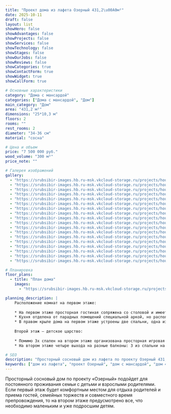 ```yaml
---
title: "Проект дома из лафета Озерный 431,2\u00A0м²"
date: 2025-10-11
draft: false
layout: list
showHero: false
showAdvantages: false
showProjects: false
showServices: false
showTechnology: false
showStages: false
showOurJobs: false
showReviews: false
showCategories: true
showContactForm: true
showWidget: true
showCallForm: true

# Основные характеристики
category: "Дома с мансардой"
categories: ["Дома с мансардой", "Дом"]
main_category: "Дом"
area: "431,2 м²"
dimensions: "25*10,3 м"
floors: 2
rooms: ""
rest_rooms: 2
diameter: "34-36 см"
material: "сосна"

# Цена и объем
price: "7 500 000 руб."
wood_volume: "300 м³"
price_note: ""

# Галерея изображений
gallery:
  - "https://srubsibir-images.hb.ru-msk.vkcloud-storage.ru/projects/houses/ozernii-431/ozernii-431-1.jpg"
  - "https://srubsibir-images.hb.ru-msk.vkcloud-storage.ru/projects/houses/ozernii-431/ozernii-431-2.jpg"
  - "https://srubsibir-images.hb.ru-msk.vkcloud-storage.ru/projects/houses/ozernii-431/ozernii-431-3.jpg"
  - "https://srubsibir-images.hb.ru-msk.vkcloud-storage.ru/projects/houses/ozernii-431/ozernii-431-4.jpg"
  - "https://srubsibir-images.hb.ru-msk.vkcloud-storage.ru/projects/houses/ozernii-431/ozernii-431-5.jpg"
  - "https://srubsibir-images.hb.ru-msk.vkcloud-storage.ru/projects/houses/ozernii-431/ozernii-431-6.jpg"
  - "https://srubsibir-images.hb.ru-msk.vkcloud-storage.ru/projects/houses/ozernii-431/ozernii-431-7.jpg"
  - "https://srubsibir-images.hb.ru-msk.vkcloud-storage.ru/projects/houses/ozernii-431/ozernii-431-8.jpg"
  - "https://srubsibir-images.hb.ru-msk.vkcloud-storage.ru/projects/houses/ozernii-431/ozernii-431-9.jpg"
  - "https://srubsibir-images.hb.ru-msk.vkcloud-storage.ru/projects/houses/ozernii-431/ozernii-431-10.jpg"
  - "https://srubsibir-images.hb.ru-msk.vkcloud-storage.ru/projects/houses/ozernii-431/ozernii-431-11.jpg"
  - "https://srubsibir-images.hb.ru-msk.vkcloud-storage.ru/projects/houses/ozernii-431/ozernii-431-12.jpg"
  - "https://srubsibir-images.hb.ru-msk.vkcloud-storage.ru/projects/houses/ozernii-431/ozernii-431-13.jpg"
  - "https://srubsibir-images.hb.ru-msk.vkcloud-storage.ru/projects/houses/ozernii-431/ozernii-431-14.jpg"
  - "https://srubsibir-images.hb.ru-msk.vkcloud-storage.ru/projects/houses/ozernii-431/ozernii-431-15.jpg"
  - "https://srubsibir-images.hb.ru-msk.vkcloud-storage.ru/projects/houses/ozernii-431/ozernii-431-16.jpg"
  - "https://srubsibir-images.hb.ru-msk.vkcloud-storage.ru/projects/houses/ozernii-431/ozernii-431-17.jpg"
  - "https://srubsibir-images.hb.ru-msk.vkcloud-storage.ru/projects/houses/ozernii-431/ozernii-431-18.jpg"

# Планировка
floor_plans:
  - title: "План дома"
    images:
      - "https://srubsibir-images.hb.ru-msk.vkcloud-storage.ru/projects/houses/ozernii-431/ozernii-431-18.jpg"

planning_description: |
    Расположение комнат на первом этаже:
    
    * На первом этаже просторная гостиная сопряжена со столовой и имеет выходы как на террасу, так и в зимний сад;
    * Кухня отделена от парадных помещений специальной аркой, но расположена недалеко от столовой;
    * В правом крыле дома на первом этаже устроены две спальни, одна из которых полноценная с санузлом и гардеробом, вторая оборудована только отдельным санузлом.
    
    Второй этаж – детское царство:
    
    * Помимо 3х спален на втором этаже организована просторная игровая и кабинет;
    * На втором этаже четыре выхода на разные балконы: 3 из спальни на отдельные и небольшие, 1 из кабинета и 1 из гардеробной.

# SEO
description: "Просторный сосновый дом из лафета по проекту Озерный 431,2 м² для постоянного проживания семьи с детьми. Два этажа, гостиная с зимним садом, игровая комната."
keywords: ["дом из лафета", "проект Озерный", "дом с мансардой", "дом 431 м²", "сосновый дом", "дом для большой семьи"]
---
```


Просторный сосновый дом по проекту «Озерный» подойдет для постоянного проживания семьи с детьми и взрослыми родителями. Если первый этаж будет комфортным местом для отдыха родителей и приема гостей, семейных торжеств и совместного время препровождения, то на втором этаже предусмотрено все, что необходимо маленьким и уже подросшим детям.
